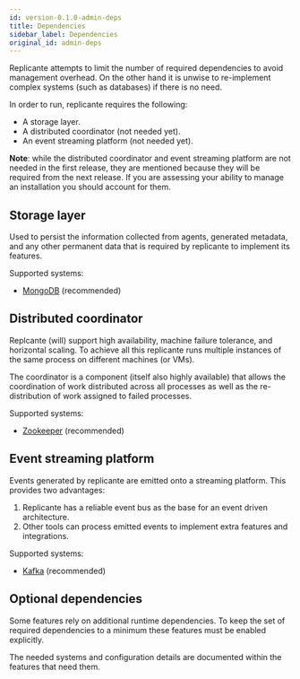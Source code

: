 ```yaml
---
id: version-0.1.0-admin-deps
title: Dependencies
sidebar_label: Dependencies
original_id: admin-deps
---
```


Replicante attempts to limit the number of required dependencies to avoid management overhead.
On the other hand it is unwise to re-implement complex systems (such as databases) if there is no need.

In order to run, replicante requires the following:

  * A storage layer.
  * A distributed coordinator (not needed yet).
  * An event streaming platform (not needed yet).

**Note**: while the distributed coordinator and event streaming platform are not needed in the
first release, they are mentioned because they will be required from the next release.
If you are assessing your ability to manage an installation you should account for them.


## Storage layer
Used to persist the information collected from agents, generated metadata, and any other permanent
data that is required by replicante to implement its features.

Supported systems:

  * [MongoDB](https://www.mongodb.com/) (recommended)


## Distributed coordinator
Replcante (will) support high availability, machine failure tolerance, and horizontal scaling.
To achieve all this replicante runs multiple instances of the same process on different machines (or VMs).

The coordinator is a component (itself also highly available) that allows the coordination of work
distributed across all processes as well as the re-distribution of work assigned to failed processes.

Supported systems:

  * [Zookeeper](https://zookeeper.apache.org/) (recommended)


## Event streaming platform
Events generated by replicante are emitted onto a streaming platform.
This provides two advantages:

  1. Replicante has a reliable event bus as the base for an event driven architecture.
  2. Other tools can process emitted events to implement extra features and integrations.

Supported systems:

  * [Kafka](https://kafka.apache.org/) (recommended)


## Optional dependencies
Some features rely on additional runtime dependencies.
To keep the set of required dependencies to a minimum these features must be enabled explicitly.

The needed systems and configuration details are documented within the features that need them.
